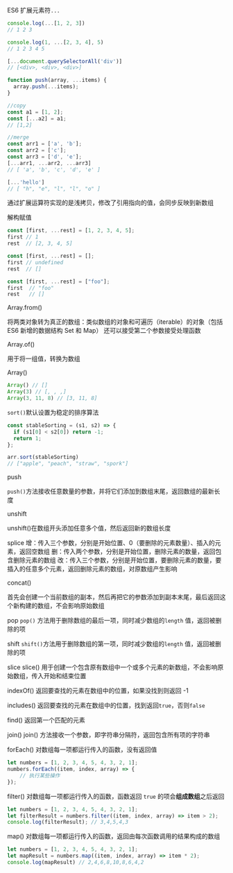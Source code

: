 ES6 扩展元素符`...`

```js
console.log(...[1, 2, 3])
// 1 2 3

console.log(1, ...[2, 3, 4], 5)
// 1 2 3 4 5

[...document.querySelectorAll('div')]
// [<div>, <div>, <div>]

function push(array, ...items) {
  array.push(...items);
}

//copy
const a1 = [1, 2];
const [...a2] = a1;
// [1,2]

//merge
const arr1 = ['a', 'b'];
const arr2 = ['c'];
const arr3 = ['d', 'e'];
[...arr1, ...arr2, ...arr3]
// [ 'a', 'b', 'c', 'd', 'e' ]

[...'hello']
// [ "h", "e", "l", "l", "o" ]

```

通过扩展运算符实现的是浅拷贝，修改了引用指向的值，会同步反映到新数组


解构赋值

```js
const [first, ...rest] = [1, 2, 3, 4, 5];
first // 1
rest  // [2, 3, 4, 5]

const [first, ...rest] = [];
first // undefined
rest  // []

const [first, ...rest] = ["foo"];
first  // "foo"
rest   // []
```

Array.from()

将两类对象转为真正的数组：类似数组的对象和可遍历（iterable）的对象（包括 ES6 新增的数据结构 Set 和 Map）
还可以接受第二个参数接受处理函数


Array.of()

用于将一组值，转换为数组


Array()

```js
Array() // []
Array(3) // [, , ,]
Array(3, 11, 8) // [3, 11, 8]
```



`sort()`默认设置为稳定的排序算法

```js
const stableSorting = (s1, s2) => {
  if (s1[0] < s2[0]) return -1;
  return 1;
};

arr.sort(stableSorting)
// ["apple", "peach", "straw", "spork"]
```

push

`push()`方法接收任意数量的参数，并将它们添加到数组末尾，返回数组的最新长度


unshift 

unshift()在数组开头添加任意多个值，然后返回新的数组长度


splice
增：传入三个参数，分别是开始位置、0（要删除的元素数量）、插入的元素，返回空数组
删：传入两个参数，分别是开始位置，删除元素的数量，返回包含删除元素的数组
改：传入三个参数，分别是开始位置，要删除元素的数量，要插入的任意多个元素，返回删除元素的数组，对原数组产生影响


concat()

首先会创建一个当前数组的副本，然后再把它的参数添加到副本末尾，最后返回这个新构建的数组，不会影响原始数组


pop
`pop()` 方法用于删除数组的最后一项，同时减少数组的`length` 值，返回被删除的项


shift 
`shift()`方法用于删除数组的第一项，同时减少数组的`length` 值，返回被删除的项

slice
slice() 用于创建一个包含原有数组中一个或多个元素的新数组，不会影响原始数组，传入开始和结束位置

indexOf()
返回要查找的元素在数组中的位置，如果没找到则返回 -1

includes()
返回要查找的元素在数组中的位置，找到返回`true`，否则`false`

find()
返回第一个匹配的元素

join()
join() 方法接收一个参数，即字符串分隔符，返回包含所有项的字符串


forEach()
对数组每一项都运行传入的函数，没有返回值
```js
let numbers = [1, 2, 3, 4, 5, 4, 3, 2, 1];
numbers.forEach((item, index, array) => {
    // 执行某些操作
});
```

filter()
对数组每一项都运行传入的函数，函数返回 `true` 的项会**组成数组**之后返回
```js
let numbers = [1, 2, 3, 4, 5, 4, 3, 2, 1];
let filterResult = numbers.filter((item, index, array) => item > 2);
console.log(filterResult); // 3,4,5,4,3
```

map()
对数组每一项都运行传入的函数，返回由每次函数调用的结果构成的数组
```js
let numbers = [1, 2, 3, 4, 5, 4, 3, 2, 1];
let mapResult = numbers.map((item, index, array) => item * 2);
console.log(mapResult) // 2,4,6,8,10,8,6,4,2
```